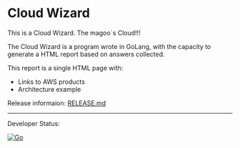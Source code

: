 <h1> Cloud Wizard </h1>
  
This is a Cloud Wizard. The magooˋs Cloud!!!

The Cloud Wizard is a program wrote in GoLang, with the capacity to generate a HTML report based on answers collected.

This report is a single HTML page with:

- Links to AWS products
- Architecture example

Release informaion: [RELEASE.md](RELEASE.md)

<hr>
Developer Status: 

[![Go](https://github.com/brunorusso/cloud-wizard/actions/workflows/go.yml/badge.svg)](https://github.com/brunorusso/cloud-wizard/actions/workflows/go.yml)
